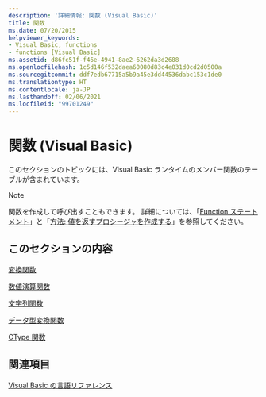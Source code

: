```yaml
---
description: '詳細情報: 関数 (Visual Basic)'
title: 関数
ms.date: 07/20/2015
helpviewer_keywords:
- Visual Basic, functions
- functions [Visual Basic]
ms.assetid: d86fc51f-f46e-4941-8ae2-6262da3d2688
ms.openlocfilehash: 1c5d146f532daea60080d83c4e031d0cd2d0500a
ms.sourcegitcommit: ddf7edb67715a5b9a45e3dd44536dabc153c1de0
ms.translationtype: HT
ms.contentlocale: ja-JP
ms.lasthandoff: 02/06/2021
ms.locfileid: "99701249"
---
```

# <a name="functions-visual-basic"></a>関数 (Visual Basic)

このセクションのトピックには、Visual Basic ランタイムのメンバー関数のテーブルが含まれています。  
  
> [!NOTE]
> 関数を作成して呼び出すこともできます。 詳細については、「[Function ステートメント](../statements/function-statement.md)」と「[方法: 値を返すプロシージャを作成する](../../programming-guide/language-features/procedures/how-to-create-a-procedure-that-returns-a-value.md)」を参照してください。  
  
## <a name="in-this-section"></a>このセクションの内容  

 [変換関数](conversion-functions.md)  
  
 [数値演算関数](math-functions.md)  
  
 [文字列関数](string-functions.md)  
  
 [データ型変換関数](type-conversion-functions.md)  
  
 [CType 関数](ctype-function.md)  
  
## <a name="related-sections"></a>関連項目  

 [Visual Basic の言語リファレンス](../index.md)  
